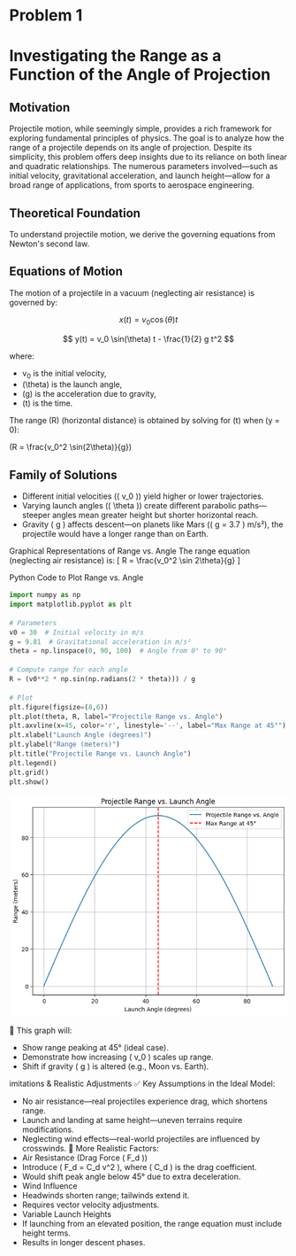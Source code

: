 # Problem 1

# Investigating the Range as a Function of the Angle of Projection

## Motivation

Projectile motion, while seemingly simple, provides a rich framework for exploring fundamental principles of physics. The goal is to analyze how the range of a projectile depends on its angle of projection. Despite its simplicity, this problem offers deep insights due to its reliance on both linear and quadratic relationships. The numerous parameters involved—such as initial velocity, gravitational acceleration, and launch height—allow for a broad range of applications, from sports to aerospace engineering.

## Theoretical Foundation

To understand projectile motion, we derive the governing equations from Newton's second law.

## Equations of Motion

The motion of a projectile in a vacuum (neglecting air resistance) is governed by:


$$
x(t) = v_0 \cos(\theta) t
$$

$$
y(t) = v_0 \sin(\theta) t - \frac{1}{2} g t^2
$$


where:

- v<sub>0</sub> is the initial velocity,
- \(\theta\) is the launch angle,
- \(g\) is the acceleration due to gravity,
- \(t\) is the time.

The range \(R\) (horizontal distance) is obtained by solving for \(t\) when \(y = 0\):

\(R = \frac{v_0^2 \sin(2\theta)}{g}\)

## Family of Solutions

- Different initial velocities (( v_0 )) yield higher or lower trajectories.
- Varying launch angles (( \theta )) create different parabolic paths—steeper angles mean greater height but shorter horizontal reach.
- Gravity ( g ) affects descent—on planets like Mars (( g = 3.7 ) m/s²), the projectile would have a longer range than on Earth.


Graphical Representations of Range vs. Angle
The range equation (neglecting air resistance) is:
[ R = \frac{v_0^2 \sin 2\theta}{g} ]


Python Code to Plot Range vs. Angle

```python
import numpy as np
import matplotlib.pyplot as plt

# Parameters
v0 = 30  # Initial velocity in m/s
g = 9.81  # Gravitational acceleration in m/s²
theta = np.linspace(0, 90, 100)  # Angle from 0° to 90°

# Compute range for each angle
R = (v0**2 * np.sin(np.radians(2 * theta))) / g

# Plot
plt.figure(figsize=(8,6))
plt.plot(theta, R, label="Projectile Range vs. Angle")
plt.axvline(x=45, color='r', linestyle='--', label="Max Range at 45°")
plt.xlabel("Launch Angle (degrees)")
plt.ylabel("Range (meters)")
plt.title("Projectile Range vs. Launch Angle")
plt.legend()
plt.grid()
plt.show()
```
![alt text](image-2.png)


📌 This graph will:
- Show range peaking at 45° (ideal case).
- Demonstrate how increasing ( v_0 ) scales up range.
- Shift if gravity ( g ) is altered (e.g., Moon vs. Earth).


imitations & Realistic Adjustments
✅ Key Assumptions in the Ideal Model:
- No air resistance—real projectiles experience drag, which shortens range.
- Launch and landing at same height—uneven terrains require modifications.
- Neglecting wind effects—real-world projectiles are influenced by crosswinds.
🚀 More Realistic Factors:
- Air Resistance (Drag Force ( F_d ))
- Introduce ( F_d = C_d v^2 ), where ( C_d ) is the drag coefficient.
- Would shift peak angle below 45° due to extra deceleration.
- Wind Influence
- Headwinds shorten range; tailwinds extend it.
- Requires vector velocity adjustments.
- Variable Launch Heights
- If launching from an elevated position, the range equation must include height terms.
- Results in longer descent phases.
